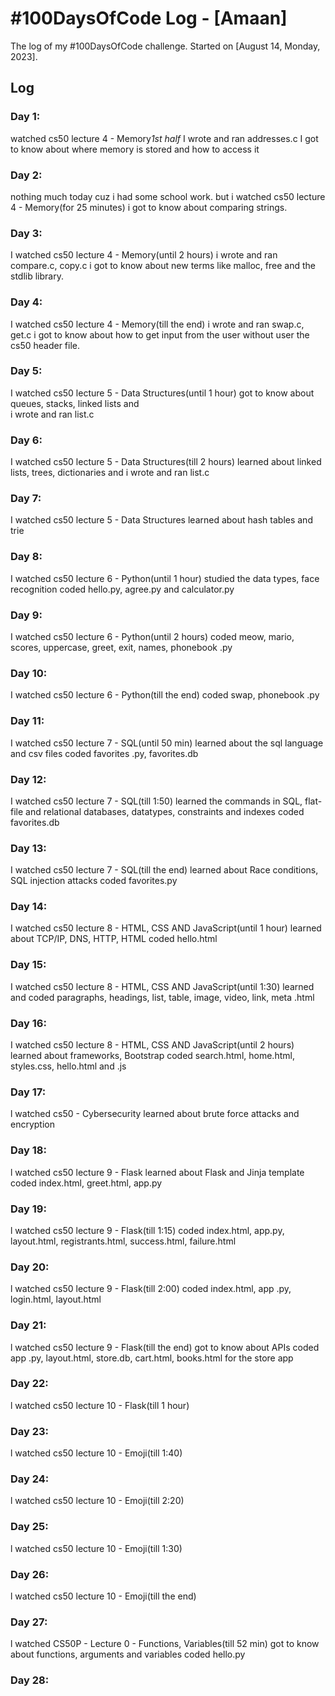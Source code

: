 # #100DaysOfCode Log - [Amaan]

The log of my #100DaysOfCode challenge. Started on [August 14, Monday, 2023].

## Log

### Day 1: 
watched cs50 lecture 4 - Memory*1st half*
I wrote and ran addresses.c
I got to know about where memory is stored and how to access it

### Day 2:
nothing much today cuz i had some school work. but i watched cs50 lecture 4 - Memory(for 25 minutes)
i got to know about comparing strings.

### Day 3:
I watched cs50 lecture 4 - Memory(until 2 hours)
i wrote and ran compare.c, copy.c
i got to know about new terms like malloc, free and the stdlib library.

### Day 4:
I watched cs50 lecture 4 - Memory(till the end)
i wrote and ran swap.c, get.c
i got to know about how to get input from the user without user the cs50 header file.

### Day 5:
I watched cs50 lecture 5 - Data Structures(until 1 hour) got to know about queues, stacks, linked lists and   
i wrote and ran list.c

### Day 6:
I watched cs50 lecture 5 - Data Structures(till 2 hours) learned about linked lists, trees, dictionaries and
i wrote and ran list.c

### Day 7:
I watched cs50 lecture 5 - Data Structures
learned about hash tables and trie

### Day 8:
I watched cs50 lecture 6 - Python(until 1 hour)
studied the data types, face recognition
coded hello.py, agree.py and calculator.py

### Day 9:
I watched cs50 lecture 6 - Python(until 2 hours)
coded meow, mario, scores, uppercase, greet,
exit, names, phonebook .py

### Day 10:
I watched cs50 lecture 6 - Python(till the end)
coded swap, phonebook .py

### Day 11:
I watched cs50 lecture 7 - SQL(until 50 min)
learned about the sql language and csv files
coded favorites .py, favorites.db

### Day 12:
I watched cs50 lecture 7 - SQL(till 1:50)
learned the commands in SQL, flat-file and relational databases, datatypes, constraints and indexes
coded favorites.db

### Day 13:
I watched cs50 lecture 7 - SQL(till the end)
learned about Race conditions, SQL injection attacks
coded favorites.py

### Day 14:
I watched cs50 lecture 8 - HTML, CSS AND JavaScript(until 1 hour)
learned about TCP/IP, DNS, HTTP, HTML
coded hello.html

### Day 15:
I watched cs50 lecture 8 - HTML, CSS AND JavaScript(until 1:30)
learned and coded paragraphs, headings, list, table, image, video,  link, meta .html

### Day 16:
I watched cs50 lecture 8 - HTML, CSS AND JavaScript(until 2 hours)
learned about frameworks, Bootstrap
coded search.html, home.html, styles.css,  hello.html and .js

### Day 17:
l watched cs50 - Cybersecurity
learned about brute force attacks and encryption

### Day 18:
l watched cs50 lecture 9 - Flask
learned about Flask and Jinja template
coded index.html, greet.html, app.py

### Day 19:
l watched cs50 lecture 9 - Flask(till 1:15)
coded index.html, app.py, layout.html, registrants.html, success.html, failure.html

### Day 20:
l watched cs50 lecture 9 - Flask(till 2:00)
coded index.html, app .py,  login.html, layout.html

### Day 21:
l watched cs50 lecture 9 - Flask(till the end)
got to know about APIs
coded app .py, layout.html, store.db, cart.html, books.html for the store app

### Day 22:
l watched cs50 lecture 10 - Flask(till 1 hour)

### Day 23:
l watched cs50 lecture 10 - Emoji(till 1:40)

### Day 24:
l watched cs50 lecture 10 - Emoji(till 2:20)

### Day 25:
l watched cs50 lecture 10 - Emoji(till 1:30)

### Day 26:
l watched cs50 lecture 10 - Emoji(till the end)

### Day 27:
l watched CS50P - Lecture 0 - Functions, Variables(till 52 min)
got to know about functions, arguments and variables
coded hello.py

### Day 28:
